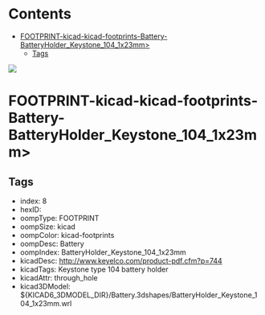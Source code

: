 



Contents
========

* [FOOTPRINT-kicad-kicad-footprints-Battery-BatteryHolder_Keystone_104_1x23mm>](#footprint-kicad-kicad-footprints-battery-batteryholder_keystone_104_1x23mm)
	* [Tags](#tags)
  
![][im]
# FOOTPRINT-kicad-kicad-footprints-Battery-BatteryHolder_Keystone_104_1x23mm>

## Tags

- index: 8
- hexID: 
- oompType: FOOTPRINT
- oompSize: kicad
- oompColor: kicad-footprints
- oompDesc: Battery
- oompIndex: BatteryHolder_Keystone_104_1x23mm
- kicadDesc: http://www.keyelco.com/product-pdf.cfm?p=744
- kicadTags: Keystone type 104 battery holder
- kicadAttr: through_hole
- kicad3DModel: ${KICAD6_3DMODEL_DIR}/Battery.3dshapes/BatteryHolder_Keystone_104_1x23mm.wrl



[im]: image.png
